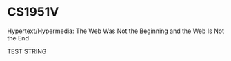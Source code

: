 # CS1951V
 
Hypertext/Hypermedia: The Web Was Not the Beginning and the Web Is Not the End   

TEST STRING